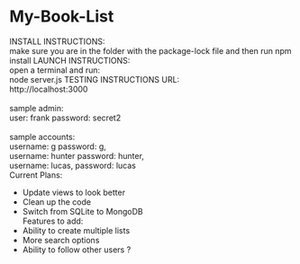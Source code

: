 # My-Book-List
INSTALL INSTRUCTIONS:<br>
make sure you are in the folder with the package-lock file and then run
npm install
LAUNCH INSTRUCTIONS:<br>
open a terminal and run:<br>
node server.js
TESTING INSTRUCTIONS URL:<br>
http://localhost:3000
<br><br>
sample admin:<br>
user: frank
password: secret2
<br><br>
sample accounts:<br>
username: g
password: g,
<br>
username: hunter
password: hunter,
<br>
username: lucas,
password: lucas
<br>
Current Plans:<br>
- Update views to look better<br>
- Clean up the code<br>
- Switch from SQLite to MongoDB<br>
Features to add:<br>
- Ability to create multiple lists<br>
- More search options<br>
- Ability to follow other users ?<br>
